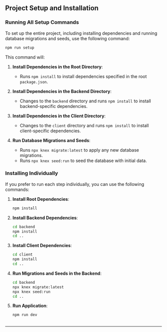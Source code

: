 ## Project Setup and Installation

### Running All Setup Commands

To set up the entire project, including installing dependencies and running database migrations and seeds, use the following command:

```bash
npm run setup
```


This command will:

1. **Install Dependencies in the Root Directory**:
   - Runs `npm install` to install dependencies specified in the root `package.json`.

2. **Install Dependencies in the Backend Directory**:
   - Changes to the `backend` directory and runs `npm install` to install backend-specific dependencies.

3. **Install Dependencies in the Client Directory**:
   - Changes to the `client` directory and runs `npm install` to install client-specific dependencies.

4. **Run Database Migrations and Seeds**:
   - Runs `npx knex migrate:latest` to apply any new database migrations.
   - Runs `npx knex seed:run` to seed the database with initial data.

### Installing Individually

If you prefer to run each step individually, you can use the following commands:

1. **Install Root Dependencies**:
   ```bash
   npm install
   ```

2. **Install Backend Dependencies**:
   ```bash
   cd backend
   npm install
   cd ..
   ```

3. **Install Client Dependencies**:
   ```bash
   cd client
   npm install
   cd ..
   ```

4. **Run Migrations and Seeds in the Backend**:
   ```bash
   cd backend
   npx knex migrate:latest
   npx knex seed:run
   cd ..
   ```

5. **Run Application**:
   ```bash
   npm run dev
    
   ```
---
 